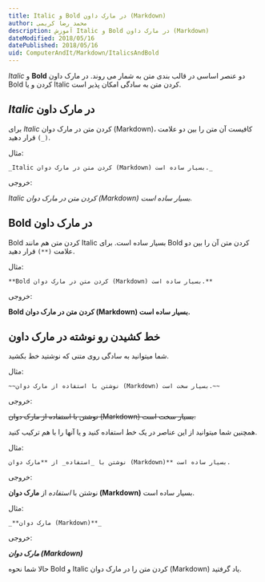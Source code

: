 ```yaml
---
title: Italic و Bold در مارک داون (Markdown)  
author: محمد رضا کریمی  
description: آموزش Italic و Bold در مارک داون (Markdown)  
dateModified: 2018/05/16  
datePublished: 2018/05/16  
uid: ComputerAndIt/Markdown/ItalicsAndBold  
---
```


_Italic_ و **Bold** دو عنصر اساسی در قالب بندی متن به شمار می روند. در مارک داون Bold کردن و یا Italic کردن متن به سادگی امکان پذیر است.

## _Italic_ در مارک داون

برای _Italic_ کردن متن در مارک دوان (Markdown)،  کافیست آن متن را بین دو علامت `(_)` قرار دهید.

مثال:

```
_Italic کردن متن در مارک دوان (Markdown) بسیار ساده است._
```

خروجی:

_Italic کردن متن در مارک دوان (Markdown) بسیار ساده است._

## **Bold** در مارک داون

Bold کردن متن هم مانند Italic بسیار ساده است. برای Bold کردن متن آن را بین دو علامت `(**)` قرار دهید.

مثال:

```
**Bold کردن متن در مارک دوان (Markdown) بسیار ساده است.**
```

خروجی:

**Bold کردن متن در مارک دوان (Markdown) بسیار ساده است.**

## خط کشیدن رو نوشته در مارک داون

 شما میتوانید به سادگی روی متنی که نوشتید خط بکشید.

مثال:

```
~~نوشتن با استفاده از مارک دوان (Markdown) بسیار سخت است.~~
```

خروجی:

~~نوشتن با استفاده از مارک دوان (Markdown) بسیار سخت است.~~


همچنین شما میتوانید از این عناصر در یک خط استفاده کنید و یا آنها را با هم ترکیب کنید.

مثال:

```
نوشتن با _استفاده_ از **مارک دوان (Markdown)** بسیار ساده است.
```

خروجی:

نوشتن با _استفاده_ از **مارک دوان (Markdown)** بسیار ساده است.

مثال:

```
_**مارک دوان (Markdown)**_
```

خروجی:

_**مارک دوان (Markdown)**_

حالا شما نحوه Bold و Italic کردن متن را در مارک دوان (Markdown) یاد گرفتید.